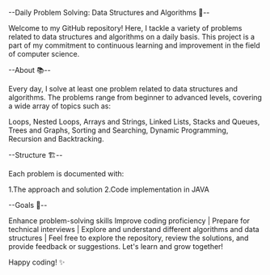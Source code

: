 --Daily Problem Solving: Data Structures and Algorithms 🚀--






Welcome to my GitHub repository! Here, I tackle a variety of problems related to data structures and algorithms on a daily basis. This project is a part of my commitment to continuous learning and improvement in the field of computer science.

--About 📚--






Every day, I solve at least one problem related to data structures and algorithms. The problems range from beginner to advanced levels, covering a wide array of topics such as:

Loops,
Nested Loops,
Arrays and Strings,
Linked Lists,
Stacks and Queues,
Trees and Graphs,
Sorting and Searching,
Dynamic Programming,
Recursion and Backtracking.

--Structure 🏗️--




Each problem is documented with:

1.The approach and solution
2.Code implementation in JAVA


--Goals 🎯--




 Enhance problem-solving skills
Improve coding proficiency |
Prepare for technical interviews |
Explore and understand different algorithms and data structures |
Feel free to explore the repository, review the solutions, and provide feedback or suggestions. Let's learn and grow together! 

Happy coding! ✨
